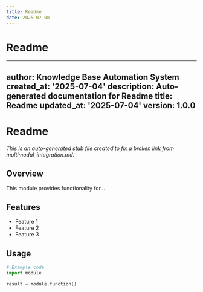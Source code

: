 ```yaml
---
title: Readme
date: 2025-07-08
---
```


# Readme

---
author: Knowledge Base Automation System
created_at: '2025-07-04'
description: Auto-generated documentation for Readme
title: Readme
updated_at: '2025-07-04'
version: 1.0.0
---

# Readme

*This is an auto-generated stub file created to fix a broken link from multimodal_integration.md.*

## Overview

This module provides functionality for...

## Features

- Feature 1
- Feature 2
- Feature 3

## Usage

```python
# Example code
import module

result = module.function()
```


